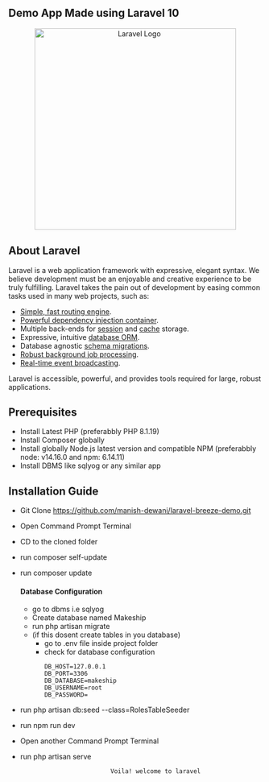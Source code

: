 <h2>Demo App Made using Laravel 10</h2>

<p align="center"><a href="https://laravel.com" target="_blank"><img src="https://raw.githubusercontent.com/laravel/art/master/logo-lockup/5%20SVG/2%20CMYK/1%20Full%20Color/laravel-logolockup-cmyk-red.svg" width="400" alt="Laravel Logo"></a></p>

## About Laravel

Laravel is a web application framework with expressive, elegant syntax. We believe development must be an enjoyable and creative experience to be truly fulfilling. Laravel takes the pain out of development by easing common tasks used in many web projects, such as:

- [Simple, fast routing engine](https://laravel.com/docs/routing).
- [Powerful dependency injection container](https://laravel.com/docs/container).
- Multiple back-ends for [session](https://laravel.com/docs/session) and [cache](https://laravel.com/docs/cache) storage.
- Expressive, intuitive [database ORM](https://laravel.com/docs/eloquent).
- Database agnostic [schema migrations](https://laravel.com/docs/migrations).
- [Robust background job processing](https://laravel.com/docs/queues).
- [Real-time event broadcasting](https://laravel.com/docs/broadcasting).

Laravel is accessible, powerful, and provides tools required for large, robust applications.

## Prerequisites
- Install Latest PHP (preferabbly PHP 8.1.19)
- Install Composer globally
- Install globally Node.js latest version and compatible NPM (preferabbly node: v14.16.0 and npm: 6.14.11)
- Install DBMS like sqlyog or any similar app

## Installation Guide
- Git Clone https://github.com/manish-dewani/laravel-breeze-demo.git
- Open Command Prompt Terminal
- CD to the cloned folder
- run composer self-update
- run composer update

    #### Database Configuration
    - go to dbms i.e sqlyog 
    - Create database named Makeship
    - run php artisan migrate
    - (if this dosent create tables in you database)
        - go to .env file inside project folder
        - check for database configuration
            ```
            DB_HOST=127.0.0.1
            DB_PORT=3306
            DB_DATABASE=makeship
            DB_USERNAME=root
            DB_PASSWORD=
           ```

- run php artisan db:seed --class=RolesTableSeeder
- run npm run dev
- Open another Command Prompt Terminal
- run php artisan serve

                               Voila! welcome to laravel
